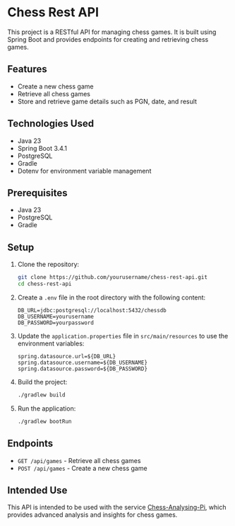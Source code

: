 # Chess Rest API

This project is a RESTful API for managing chess games. It is built using Spring Boot and provides endpoints for creating and retrieving chess games.

## Features

- Create a new chess game
- Retrieve all chess games
- Store and retrieve game details such as PGN, date, and result

## Technologies Used

- Java 23
- Spring Boot 3.4.1
- PostgreSQL
- Gradle
- Dotenv for environment variable management

## Prerequisites

- Java 23
- PostgreSQL
- Gradle

## Setup

1. Clone the repository:
    ```sh
    git clone https://github.com/yourusername/chess-rest-api.git
    cd chess-rest-api
    ```

2. Create a `.env` file in the root directory with the following content:
    ```env
    DB_URL=jdbc:postgresql://localhost:5432/chessdb
    DB_USERNAME=yourusername
    DB_PASSWORD=yourpassword
    ```

3. Update the `application.properties` file in `src/main/resources` to use the environment variables:
    ```properties
    spring.datasource.url=${DB_URL}
    spring.datasource.username=${DB_USERNAME}
    spring.datasource.password=${DB_PASSWORD}
    ```

4. Build the project:
    ```sh
    ./gradlew build
    ```

5. Run the application:
    ```sh
    ./gradlew bootRun
    ```

## Endpoints

- `GET /api/games` - Retrieve all chess games
- `POST /api/games` - Create a new chess game

## Intended Use

This API is intended to be used with the service [Chess-Analysing-Pi](https://github.com/yourusername/chess-analysing-pi), which provides advanced analysis and insights for chess games.
